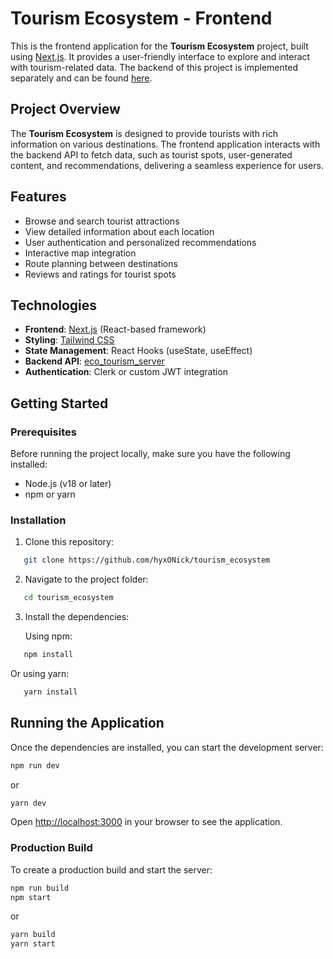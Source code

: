 # Tourism Ecosystem - Frontend

This is the frontend application for the **Tourism Ecosystem** project, built using [Next.js](https://nextjs.org/). It provides a user-friendly interface to explore and interact with tourism-related data. The backend of this project is implemented separately and can be found [here](https://github.com/hyxONick/eco_tourism_server).

## Project Overview

The **Tourism Ecosystem** is designed to provide tourists with rich information on various destinations. The frontend application interacts with the backend API to fetch data, such as tourist spots, user-generated content, and recommendations, delivering a seamless experience for users.

## Features

- Browse and search tourist attractions
- View detailed information about each location
- User authentication and personalized recommendations
- Interactive map integration
- Route planning between destinations
- Reviews and ratings for tourist spots

## Technologies

- **Frontend**: [Next.js](https://nextjs.org/) (React-based framework)
- **Styling**: [Tailwind CSS](https://tailwindcss.com/)
- **State Management**: React Hooks (useState, useEffect)
- **Backend API**: [eco_tourism_server](https://github.com/hyxONick/eco_tourism_server)
- **Authentication**: Clerk or custom JWT integration

## Getting Started

### Prerequisites

Before running the project locally, make sure you have the following installed:

- Node.js (v18 or later)
- npm or yarn

### Installation

1. Clone this repository:

```bash
   git clone https://github.com/hyxONick/tourism_ecosystem
```

2. Navigate to the project folder:

```bash
   cd tourism_ecosystem
```

3. Install the dependencies:

    Using npm:

```bash
   npm install
```

   Or using yarn:

```bash
   yarn install
```

## Running the Application

Once the dependencies are installed, you can start the development server:

```bash
npm run dev
```

or

```bash
yarn dev
```

Open [http://localhost:3000](http://localhost:3000) in your browser to see the application.

### Production Build

To create a production build and start the server:

```bash
npm run build
npm start
```

or

```bash
yarn build
yarn start
```